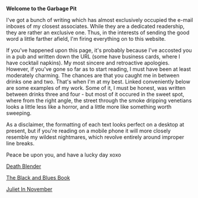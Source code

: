 **Welcome to the Garbage Pit**

I've got a bunch of writing which has almost exclusively occupied the e-mail inboxes of my closest associates. While they are a dedicated readership, they are rather an exclusive one. Thus, in the interests of sending the good word a little farther afield, I'm firing everything on to this website. 

If you've happened upon this page, it's probably because I've accosted you in a pub and written down the URL (some have business cards, where I have cocktail napkins). My most sincere and retroactive apologies. However, if you've gone so far as to start reading, I must have been at least moderately charming. The chances are that you caught me in between drinks one and two. That's when I'm at my best. Linked conveniently below are some examples of my work. Some of it, I must be honest, was written between drinks three and four - but most of it occured in the sweet spot, where from the right angle, the street through the smoke dripping venetians looks a little less like a horror, and a little more like something worth sweeping. 

As a disclaimer, the formatting of each text looks perfect on a desktop at present, but if you're reading on a mobile phone it will more closely resemble my wildest nightmares, which revolve entirely around improper line breaks. 

Peace be upon you, and have a lucky day xoxo

 <a href="/deathblender.html">Death Blender</a>
 
 <a href="/TheBlackandBluesBook.html">The Black and Blues Book</a>
 
 <a href="/julietinnovemberpdf.html">Juliet In November</a>
